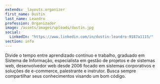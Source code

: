 ```yaml
---
extends: _layouts.organizer
first_name: Dustin
last_name: Leandro
profession: Organizador
image: /assets/images/uploads/dustin.jpg
social:
  LinkedIn: "https://www.linkedin.com/in/dustin-leandro-9187a1115/"
section: info
---
```


Divide o tempo entre aprendizado contínuo e trabalho, graduado em Sistema de Informação, especialista em gestão de projetos e de sistemas web, desenvolvedor web desde 2006 focado em sistemas corporativos e soluções de e-commerce, palestrante e instrutor. Busca sempre compartilhar seus conhecimentos visando um bom código.
